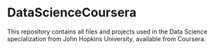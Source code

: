 # DataScienceCoursera

This repository contains all files and projects used in the Data Science specialization from John Hopkins University, available from Coursera.
